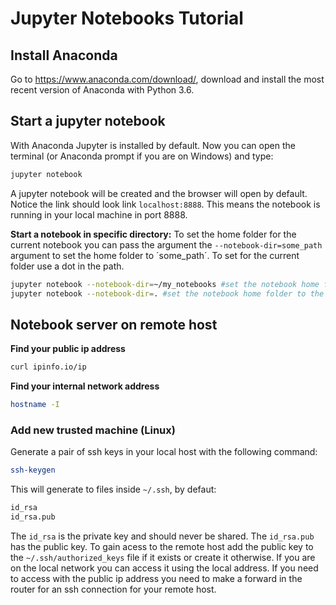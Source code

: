 # Jupyter Notebooks Tutorial
## Install Anaconda
Go to https://www.anaconda.com/download/, download and install the most recent version of Anaconda with Python 3.6.
## Start a jupyter notebook
With Anaconda Jupyter is installed by default. Now you can open the terminal (or Anaconda prompt if you are on Windows) and type:
```bash
jupyter notebook
```
A jupyter notebook will be created and the browser will open by default. Notice the link should look link `localhost:8888`. This means the notebook is running in your local machine in port 8888.

**Start a notebook in specific directory:**
To set the home folder for the current notebook you can pass the argument the `--notebook-dir=some_path` argument to set the home folder to ´some_path´. To set for the current folder use a dot in the path.
```bash
jupyter notebook --notebook-dir=~/my_notebooks #set the notebook home folder to my_notebooks folder in home (if you are in linux)
jupyter notebook --notebook-dir=. #set the notebook home folder to the current directory.
```
## Notebook server on remote host
**Find your public ip address**
```bash
curl ipinfo.io/ip
```
**Find your internal network address**
```bash
hostname -I
```
### Add new trusted machine (Linux)
Generate a pair of ssh keys in your local host with the following command:
```bash
ssh-keygen
```
This will generate to files inside `~/.ssh`, by defaut:
```bash
id_rsa
id_rsa.pub
```
The `id_rsa` is the private key and should never be shared. The `id_rsa.pub` has the public key. To gain acess to the remote host add the public key to the `~/.ssh/authorized_keys` file if it exists or create it otherwise. If you are on the local network you can access it using the local address. If you need to access with the public ip address you need to make a forward in the router for an ssh connection for your remote host.
